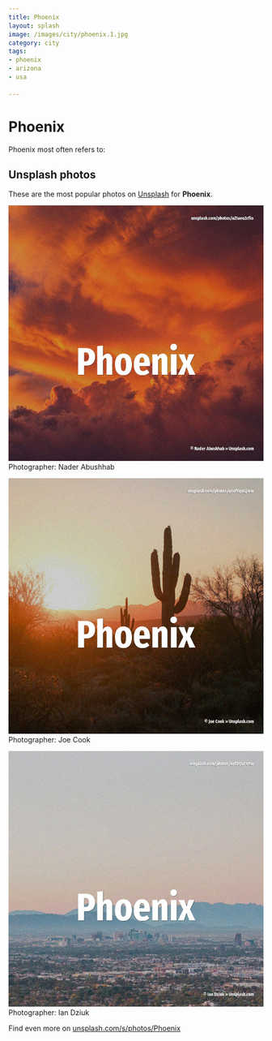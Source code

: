 ```yaml
---
title: Phoenix
layout: splash
image: /images/city/phoenix.1.jpg
category: city
tags:
- phoenix
- arizona
- usa

---
```

# Phoenix

Phoenix most often refers to:    

 
## Unsplash photos
These are the most popular photos on [Unsplash](https://unsplash.com) for **Phoenix**.
 
![Phoenix](/images/city/phoenix.1.jpg)
Photographer:  Nader Abushhab
 
![Phoenix](/images/city/phoenix.2.jpg)
Photographer:  Joe Cook
 
![Phoenix](/images/city/phoenix.3.jpg)
Photographer:  Ian Dziuk
 
Find even more on [unsplash.com/s/photos/Phoenix](https://unsplash.com/s/photos/Phoenix)
 
